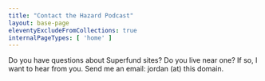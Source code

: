 ```yaml
---
title: "Contact the Hazard Podcast"
layout: base-page
eleventyExcludeFromCollections: true
internalPageTypes: [ 'home' ]
---
```


Do you have questions about Superfund sites? Do you live near one? If so, I want to hear from you. Send me an email: jordan (at) this domain.
